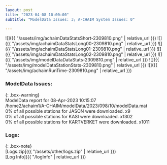 ```yaml
---
layout: post
title: "2023-04-08 10:00:00"
subtitle: "ModelData Issues: 3; A-CHAIM System Issues: 0"

---
```


![]({{ "/assets/img/achaimDataStatsShort-2309810.png" | relative_url }})
![]({{ "/assets/img/achaimDataStatsLong00-2309810.png" | relative_url }})
![]({{ "/assets/img/achaimDataStatsLong01-2309810.png" | relative_url }})
![]({{ "/assets/img/achaimDataStatsLong02-2309810.png" | relative_url }})
![]({{ "/assets/img/modelDataDataStats-2309810.png" | relative_url }})
![]({{ "/assets/img/modelDataStationStats-2309810.png" | relative_url }})
![]({{ "/assets/img/achaimRunTime-2309810.png" | relative_url }})


### ModelData Issues:  
  
{: .box-warning}  
 ModelData report for 08-Apr-2023 10:15:07   
 /home2/achaim1/A-CHAIM/modelData/2023/098/10/modelData.mat   
 0% of all possible stations for JASON were downloaded. x9   
 0% of all possible stations for KASI were downloaded. x1302   
 0% of all possible stations for KARTVERKET were downloaded. x1011   
  


### Logs:  
  
{: .box-note}  
[Logs.zip]({{ "/assets/other/logs.zip" | relative_url }})  
[Log Info]({{ "/logInfo" | relative_url }})  
